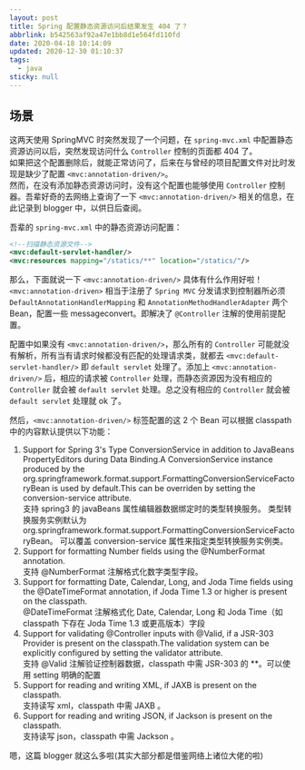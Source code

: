 ```yaml
---
layout: post
title: Spring 配置静态资源访问后结果发生 404 了？
abbrlink: b542563af92a47e1bb8d1e564fd110fd
date: 2020-04-18 10:14:09
updated: 2020-12-30 01:10:37
tags:
  - java
sticky: null
---
```


## 场景

这两天使用 SpringMVC 时突然发现了一个问题，在 `spring-mvc.xml` 中配置静态资源访问以后，突然发现访问什么 `Controller` 控制的页面都 404 了。\
如果把这个配置删除后，就能正常访问了，后来在与曾经的项目配置文件对比时发现是缺少了配置 `<mvc:annotation-driven/>`。\
然而，在没有添加静态资源访问时，没有这个配置也能够使用 `Controller` 控制器。吾辈好奇的去网络上查询了一下 `<mvc:annotation-driven/>` 相关的信息，在此记录到 blogger 中，以供日后查阅。

吾辈的 `spring-mvc.xml` 中的静态资源访问配置：

```xml
<!--扫描静态资源文件-->
<mvc:default-servlet-handler/>
<mvc:resources mapping="/statics/**" location="/statics/"/>
```

那么，下面就说一下 `<mvc:annotation-driven/>` 具体有什么作用好啦！
`<mvc:annotation-driven>` 相当于注册了 `Spring MVC` 分发请求到控制器所必须 `DefaultAnnotationHandlerMapping` 和 `AnnotationMethodHandlerAdapter` 两个 Bean，配置一些 messageconvert。即解决了 `@Controller` 注解的使用前提配置。

配置中如果没有 `<mvc:annotation-driven/>`，那么所有的 `Controller` 可能就没有解析，所有当有请求时候都没有匹配的处理请求类，就都去 `<mvc:default-servlet-handler/>` 即 `default servlet` 处理了。添加上 `<mvc:annotation-driven/>` 后，相应的请求被 `Controller` 处理，而静态资源因为没有相应的 `Controller` 就会被 `default servlet` 处理。总之没有相应的 `Controller` 就会被 `default servlet` 处理就 ok 了。

然后，`<mvc:annotation-driven/>` 标签配置的这 2 个 Bean 可以根据 classpath 中的内容默认提供以下功能：

1.  Support for Spring 3's Type ConversionService in addition to JavaBeans PropertyEditors during Data Binding.A ConversionService instance produced by the org.springframework.format.support.FormattingConversionServiceFactoryBean is used by default.This can be overriden by setting the conversion-service attribute.\
    支持 spring3 的 javaBeans 属性编辑器数据绑定时的类型转换服务。
    类型转换服务实例默认为 org.springframework.format.support.FormattingConversionServiceFactoryBean。
    可以覆盖 conversion-service 属性来指定类型转换服务实例类。
1.  Support for formatting Number fields using the @NumberFormat annotation.\
    支持 @NumberFormat 注解格式化数字类型字段。
1.  Support for formatting Date, Calendar, Long, and Joda Time fields using the @DateTimeFormat annotation, if Joda Time 1.3 or higher is present on the classpath.\
    @DateTimeFormat 注解格式化 Date, Calendar, Long 和 Joda Time（如 classpath 下存在 Joda Time 1.3 或更高版本）字段
1.  Support for validating @Controller inputs with @Valid, if a JSR-303 Provider is present on the classpath.The validation system can be explicitly configured by setting the validator attribute.\
    支持 @Valid 注解验证控制器数据，classpath 中需 JSR-303 的 \*\*。可以使用 setting 明确的配置
1.  Support for reading and writing XML, if JAXB is present on the classpath.\
    支持读写 xml，classpath 中需 JAXB 。
1.  Support for reading and writing JSON, if Jackson is present on the classpath.\
    支持读写 json，classpath 中需 Jackson 。

嗯，这篇 blogger 就这么多啦(其实大部分都是借鉴网络上诸位大佬的啦)
